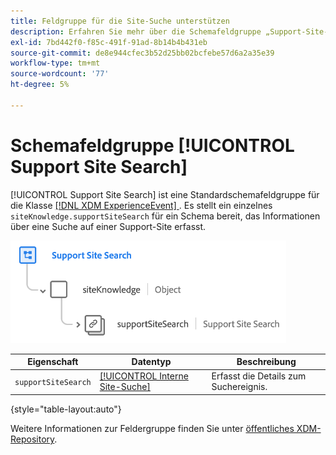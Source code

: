 ```yaml
---
title: Feldgruppe für die Site-Suche unterstützen
description: Erfahren Sie mehr über die Schemafeldgruppe „Support-Site-Suche“.
exl-id: 7bd442f0-f85c-491f-91ad-8b14b4b431eb
source-git-commit: de8e944cfec3b52d25bb02bcfebe57d6a2a35e39
workflow-type: tm+mt
source-wordcount: '77'
ht-degree: 5%

---
```


# Schemafeldgruppe [!UICONTROL Support Site Search]

[!UICONTROL Support Site Search] ist eine Standardschemafeldgruppe für die Klasse [[!DNL XDM ExperienceEvent] &#x200B;](../../classes/experienceevent.md). Es stellt ein einzelnes `siteKnowledge.supportSiteSearch` für ein Schema bereit, das Informationen über eine Suche auf einer Support-Site erfasst.

![](../../images/field-groups/support-site-search.png)

| Eigenschaft | Datentyp | Beschreibung |
| --- | --- | --- |
| `supportSiteSearch` | [[!UICONTROL Interne Site-Suche]](../../data-types/internal-site-search.md) | Erfasst die Details zum Suchereignis. |

{style="table-layout:auto"}

Weitere Informationen zur Feldergruppe finden Sie unter [öffentliches XDM-Repository](https://github.com/adobe/xdm/blob/master/docs/reference/fieldgroups/experience-event/experienceevent-support-site-search.schema.json).
